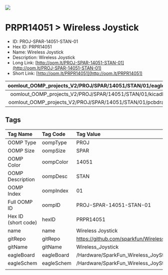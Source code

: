 


  
![][im]
# PRPR14051 > Wireless Joystick

- ID: PROJ-SPAR-14051-STAN-01
- Hex ID: PRPR14051
- Name: Wireless Joystick
- Description: Wireless Joystick
- Long Link: [http://oom.lt/PROJ-SPAR-14051-STAN-01](http://oom.lt/PROJ-SPAR-14051-STAN-01)
- Short Link: [http://oom.lt/PRPR14051](http://oom.lt/PRPR14051)
  

|oomlout_OOMP_projects_V2/PROJ/SPAR/14051/STAN/01/eagleImage.png|oomlout_OOMP_projects_V2/PROJ/SPAR/14051/STAN/01/eagleSchemImage.png|oomlout_OOMP_projects_V2/PROJ/SPAR/14051/STAN/01/kicadPcb3dFront.png|oomlout_OOMP_projects_V2/PROJ/SPAR/14051/STAN/01/kicadPcb3dBack.png|
| :---: | :---: | :---: | :---: |
|oomlout_OOMP_projects_V2/PROJ/SPAR/14051/STAN/01/kicadPcb3d.png|oomlout_OOMP_projects_V2/PROJ/SPAR/14051/STAN/01/bomBack.png|oomlout_OOMP_projects_V2/PROJ/SPAR/14051/STAN/01/bomFront.png|oomlout_OOMP_projects_V2/PROJ/SPAR/14051/STAN/01/pcbdraw.svg|
|oomlout_OOMP_projects_V2/PROJ/SPAR/14051/STAN/01/pcbdrawBack.svg||||

## Tags
  

|Tag Name|Tag Code|Tag Value|
| :--- | :--- | :--- |
|OOMP Type|oompType|PROJ|
|OOMP Size|oompSize|SPAR|
|OOMP Color|oompColor|14051|
|OOMP Description|oompDesc|STAN|
|OOMP Index|oompIndex|01|
|Full OOMP ID|oompID|PROJ-SPAR-14051-STAN-01|
|Hex ID (short code)|hexID|PRPR14051|
|name|name|Wireless Joystick|
|gitRepo|gitRepo|https://github.com/sparkfun/Wireless_Joystick|
|gitName|gitName|Wireless_Joystick|
|eagleBoard|eagleBoard|/Hardware/SparkFun_Wireless_JoyStick.brd|
|eagleSchem|eagleSchem|/Hardware/SparkFun_Wireless_JoyStick.sch|
||||



[im]: PROJ/SPAR/14051/STAN/01/kicadPcb3d_450.png
